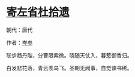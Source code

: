 # [寄左省杜拾遗](http://so.gushiwen.org/view_9365.aspx)

朝代：唐代

作者：[岑参](http://so.gushiwen.org/author_113.aspx)

联步趋丹陛，分曹限紫微。晓随天仗入，暮惹御香归。 

白发悲花落，青云羡鸟飞。圣朝无阙事，自觉谏书稀。

